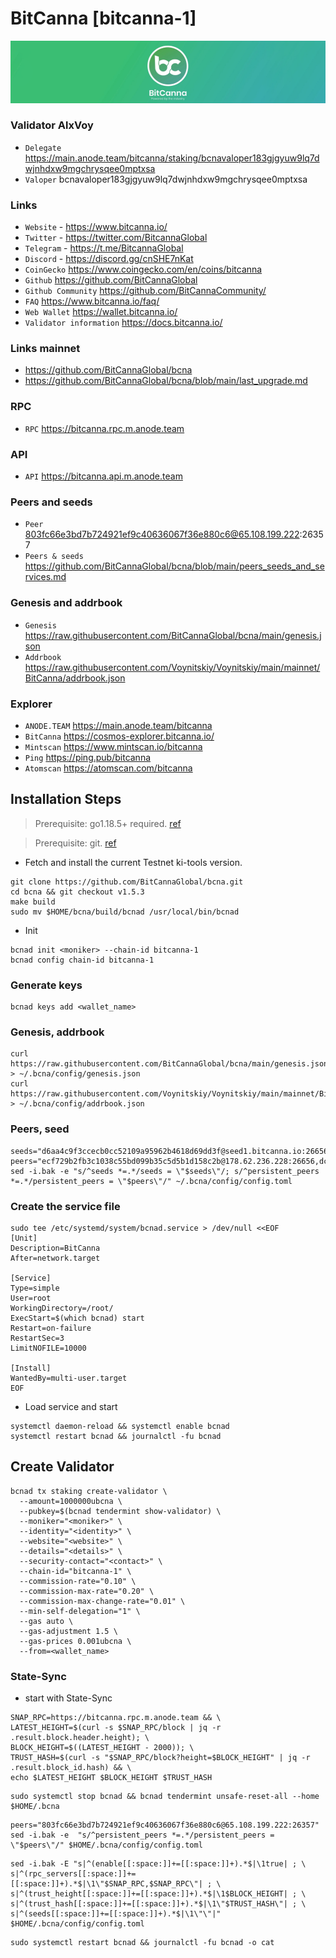 # BitCanna [bitcanna-1]
![BitCanna Guide](https://github.com/Voynitskiy/Voynitskiy/blob/main/mainnet/BitCanna/BitCanna.png)
### Validator AlxVoy
* `Delegate` https://main.anode.team/bitcanna/staking/bcnavaloper183gjgyuw9lq7dwjnhdxw9mgchrysqee0mptxsa
* `Valoper` bcnavaloper183gjgyuw9lq7dwjnhdxw9mgchrysqee0mptxsa
### Links
* `Website` - https://www.bitcanna.io/
* `Twitter` - https://twitter.com/BitcannaGlobal
* `Telegram` - https://t.me/BitcannaGlobal
* `Discord` - https://discord.gg/cnSHE7nKat
* `CoinGecko` https://www.coingecko.com/en/coins/bitcanna
* `Github` https://github.com/BitCannaGlobal
* `Github Community` https://github.com/BitCannaCommunity/
* `FAQ` https://www.bitcanna.io/faq/
* `Web Wallet` https://wallet.bitcanna.io/
* `Validator information` https://docs.bitcanna.io/
### Links mainnet
* https://github.com/BitCannaGlobal/bcna
* https://github.com/BitCannaGlobal/bcna/blob/main/last_upgrade.md
### RPC
* `RPC` https://bitcanna.rpc.m.anode.team
### API
* `API` https://bitcanna.api.m.anode.team
### Peers and seeds
* `Peer` 803fc66e3bd7b724921ef9c40636067f36e880c6@65.108.199.222:26357
* `Peers & seeds` https://github.com/BitCannaGlobal/bcna/blob/main/peers_seeds_and_services.md
### Genesis and addrbook
* `Genesis` https://raw.githubusercontent.com/BitCannaGlobal/bcna/main/genesis.json
* `Addrbook` https://raw.githubusercontent.com/Voynitskiy/Voynitskiy/main/mainnet/BitCanna/addrbook.json
### Explorer
* `ANODE.TEAM` https://main.anode.team/bitcanna
* `BitCanna` https://cosmos-explorer.bitcanna.io/
* `Mintscan` https://www.mintscan.io/bitcanna
* `Ping` https://ping.pub/bitcanna
* `Atomscan` https://atomscan.com/bitcanna
## Installation Steps
>Prerequisite: go1.18.5+ required. [ref](https://golang.org/doc/install)

>Prerequisite: git. [ref](https://github.com/git/git)

* Fetch and install the current Testnet ki-tools version.
```shell
git clone https://github.com/BitCannaGlobal/bcna.git
cd bcna && git checkout v1.5.3
make build
sudo mv $HOME/bcna/build/bcnad /usr/local/bin/bcnad
```
* Init
```
bcnad init <moniker> --chain-id bitcanna-1
bcnad config chain-id bitcanna-1
```

### Generate keys
```
bcnad keys add <wallet_name>
```
### Genesis, addrbook
```
curl https://raw.githubusercontent.com/BitCannaGlobal/bcna/main/genesis.json > ~/.bcna/config/genesis.json
curl https://raw.githubusercontent.com/Voynitskiy/Voynitskiy/main/mainnet/BitCanna/addrbook.json > ~/.bcna/config/addrbook.json
```
### Peers, seed
```
seeds="d6aa4c9f3ccecb0cc52109a95962b4618d69dd3f@seed1.bitcanna.io:26656,23671067d0fd40aec523290585c7d8e91034a771@seed2.bitcanna.io:26656"
peers="ecf729b2fb3c1038c55bd099b35c5d5b1d158c2b@178.62.236.228:26656,dcdc83e240eb046faabef62e4daf1cfcecfa93a2@159.65.198.245:26656,7c00beb4956bc40cd33ced6e2c2ffe07d4fa32e7@95.216.242.82:36656"
sed -i.bak -e "s/^seeds *=.*/seeds = \"$seeds\"/; s/^persistent_peers *=.*/persistent_peers = \"$peers\"/" ~/.bcna/config/config.toml
```
### Create the service file
```
sudo tee /etc/systemd/system/bcnad.service > /dev/null <<EOF
[Unit]
Description=BitCanna
After=network.target

[Service]
Type=simple
User=root
WorkingDirectory=/root/
ExecStart=$(which bcnad) start
Restart=on-failure
RestartSec=3
LimitNOFILE=10000

[Install]
WantedBy=multi-user.target
EOF
```
* Load service and start
```
systemctl daemon-reload && systemctl enable bcnad
systemctl restart bcnad && journalctl -fu bcnad
```
## Create Validator
```
bcnad tx staking create-validator \
  --amount=1000000ubcna \
  --pubkey=$(bcnad tendermint show-validator) \
  --moniker="<moniker>" \
  --identity="<identity>" \
  --website="<website>" \
  --details="<details>" \
  --security-contact="<contact>" \
  --chain-id="bitcanna-1" \
  --commission-rate="0.10" \
  --commission-max-rate="0.20" \
  --commission-max-change-rate="0.01" \
  --min-self-delegation="1" \
  --gas auto \
  --gas-adjustment 1.5 \
  --gas-prices 0.001ubcna \
  --from=<wallet_name>
```
### State-Sync
* start with State-Sync
```
SNAP_RPC=https://bitcanna.rpc.m.anode.team && \
LATEST_HEIGHT=$(curl -s $SNAP_RPC/block | jq -r .result.block.header.height); \
BLOCK_HEIGHT=$((LATEST_HEIGHT - 2000)); \
TRUST_HASH=$(curl -s "$SNAP_RPC/block?height=$BLOCK_HEIGHT" | jq -r .result.block_id.hash) && \
echo $LATEST_HEIGHT $BLOCK_HEIGHT $TRUST_HASH
```
```
sudo systemctl stop bcnad && bcnad tendermint unsafe-reset-all --home $HOME/.bcna
```
```
peers="803fc66e3bd7b724921ef9c40636067f36e880c6@65.108.199.222:26357"
sed -i.bak -e  "s/^persistent_peers *=.*/persistent_peers = \"$peers\"/" $HOME/.bcna/config/config.toml
```
```
sed -i.bak -E "s|^(enable[[:space:]]+=[[:space:]]+).*$|\1true| ; \
s|^(rpc_servers[[:space:]]+=[[:space:]]+).*$|\1\"$SNAP_RPC,$SNAP_RPC\"| ; \
s|^(trust_height[[:space:]]+=[[:space:]]+).*$|\1$BLOCK_HEIGHT| ; \
s|^(trust_hash[[:space:]]+=[[:space:]]+).*$|\1\"$TRUST_HASH\"| ; \
s|^(seeds[[:space:]]+=[[:space:]]+).*$|\1\"\"|" $HOME/.bcna/config/config.toml
```
```
sudo systemctl restart bcnad && journalctl -fu bcnad -o cat
```
